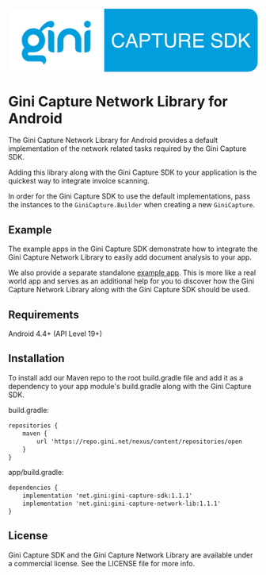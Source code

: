 ![Gini Capture SDK for Android](../GiniCapture_Logo.png)

Gini Capture Network Library for Android
===============================

 The Gini Capture Network Library for Android provides a default implementation of the network related
 tasks required by the Gini Capture SDK.
    
Adding this library along with the Gini Capture SDK to your application is the quickest way to
integrate invoice scanning.

In order for the Gini Capture SDK to use the default implementations, pass the instances to the
`GiniCapture.Builder` when creating a new `GiniCapture`.

Example
-------

The example apps in the Gini Capture SDK demonstrate how to integrate the Gini Capture Network
Library to easily add document analysis to your app.

We also provide a separate standalone [example
app](https://github.com/gini/gini-vision-lib-android-example). This is more like a real world app
and serves as an additional help for you to discover how the Gini Capture Network Library along with
the Gini Capture SDK should be used.

Requirements
------------

Android 4.4+ (API Level 19+)

Installation
------------

To install add our Maven repo to the root build.gradle file and add it as a dependency to your app
module's build.gradle along with the Gini Capture SDK.

build.gradle:

```
repositories {
    maven {
        url 'https://repo.gini.net/nexus/content/repositories/open
    }
}
```

app/build.gradle:

```
dependencies {
    implementation 'net.gini:gini-capture-sdk:1.1.1'
    implementation 'net.gini:gini-capture-network-lib:1.1.1'
}
```

## License

Gini Capture SDK and the Gini Capture Network Library are available under a commercial license.
See the LICENSE file for more info.
